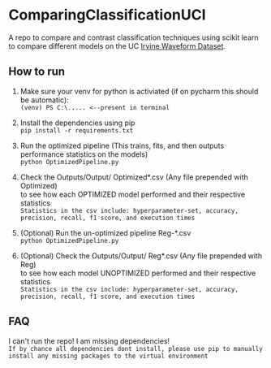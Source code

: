 # ComparingClassificationUCI

A repo to compare and contrast classification techniques using scikit learn to compare different models on the UC [Irvine Waveform Dataset](https://archive-beta.ics.uci.edu/datasets?search=Waveform%20Database%20Generator%20(Version%202)).

## How to run

1. Make sure your venv for python is activiated (if on pycharm this should be automatic): \
``(venv) PS C:\..... <--present in terminal ``


2. Install the dependencies using pip \
``pip install -r requirements.txt ``


3. Run the optimized pipeline (This trains, fits, and then outputs performance statistics on the models) \
``python OptimizedPipeline.py``


4. Check the Outputs/Output/ Optimized*.csv (Any file prepended with Optimized) \
to see how each OPTIMIZED model performed and their respective statistics  
``Statistics in the csv include: hyperparameter-set, accuracy, precision, recall, f1 score, and execution times``


5. (Optional) Run the un-optimized pipeline Reg-*.csv \
``python OptimizedPipeline.py``


6. (Optional) Check the Outputs/Output/ Reg*.csv (Any file prepended with Reg) \
to see how each model UNOPTIMIZED performed and their respective statistics  
``Statistics in the csv include: hyperparameter-set, accuracy, precision, recall, f1 score, and execution times``

## FAQ

 I can't run the repo! I am missing dependencies! \
``If by chance all dependencies dont install, please use pip to manually install any missing packages to the virtual environment``
